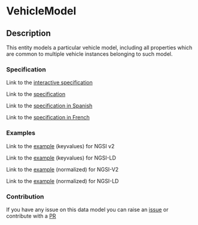 # VehicleModel

## Description 

This entity models a particular vehicle model, including all properties
which are common to multiple vehicle instances belonging to such model.

### Specification

Link to the [interactive specification](https://swagger.lab.fiware.org/?url=https://smart-data-models.github.io/dataModel.Transportation/VehicleModel/swagger.yaml)

Link to the [specification](https://github.com/smart-data-models/dataModel.Transportation/blob/master/VehicleModel/doc/spec.md)

Link to the [specification in Spanish](https://github.com/smart-data-models/dataModel.Transportation/blob/master/VehicleModel/doc/spec_ES.md)

Link to the [specification in French](https://github.com/smart-data-models/dataModel.Transportation/blob/master/VehicleModel/doc/spec_FR.md)
### Examples

Link to the [example](https://smart-data-models.github.io/dataModel.Transportation/VehicleModel/examples/example.json) (keyvalues) for NGSI v2

Link to the [example](https://smart-data-models.github.io/dataModel.Transportation/VehicleModel/examples/example.jsonld) (keyvalues) for NGSI-LD

Link to the [example](https://smart-data-models.github.io/dataModel.Transportation/VehicleModel/examples/example-normalized.json) (normalized) for NGSI-V2

Link to the [example](https://smart-data-models.github.io/dataModel.Transportation/VehicleModel/examples/example-normalized.jsonld) (normalized) for NGSI-LD
### Contribution

 If you have any issue on this data model you can raise an [issue](https://github.com/smart-data-models/dataModel.Transportation/issues)  or contribute with a [PR](https://github.com/smart-data-models/dataModel.Transportation/pulls)
